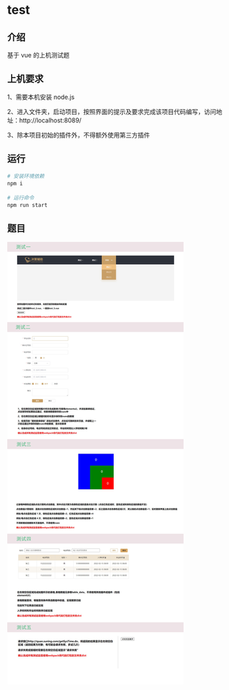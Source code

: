 # test
## 介绍

基于 vue 的上机测试题

## 上机要求

1、需要本机安装 node.js

2、进入文件夹，启动项目，按照界面的提示及要求完成该项目代码编写，访问地址：http://localhost:8089/

3、除本项目初始的插件外，不得额外使用第三方插件

## 运行

```bash
# 安装环境依赖
npm i

# 运行命令
npm run start
```

## 题目

![题目](./%E9%A2%98%E7%9B%AE.png)
